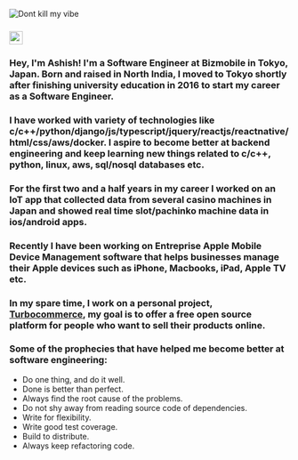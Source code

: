 ![Dont kill my vibe](https://cdn.shopify.com/s/files/1/0368/7215/9369/products/Don_tkillmyvibeNeonSignRed_1390x1390.jpg)


### <img src="https://github.com/TheDudeThatCode/TheDudeThatCode/blob/master/Assets/Hi.gif" width="24px"> 

### Hey, I'm Ashish! I'm a Software Engineer at Bizmobile in Tokyo, Japan. Born and raised in North India, I moved to Tokyo shortly after finishing university education in 2016 to start my career as a Software Engineer. 

### I have worked with variety of technologies like c/c++/python/django/js/typescript/jquery/reactjs/reactnative/html/css/aws/docker. I aspire to become better at backend engineering and keep learning new things related to c/c++, python, linux, aws, sql/nosql databases etc.

### For the first two and a half years in my career I worked on an IoT app that collected data from several casino machines in Japan and showed real time slot/pachinko machine data in ios/android apps. 

### Recently I have been working on Entreprise Apple Mobile Device Management software that helps businesses manage their Apple devices such as iPhone, Macbooks, iPad, Apple TV etc. 

### In my spare time, I work on a personal project, [Turbocommerce](https://github.com/ashdaily/turbocommerce), my goal is to offer a free open source platform for people who want to sell their products online. 


### Some of the prophecies that have helped me become better at software engineering:

- Do one thing, and do it well.
- Done is better than perfect.
- Always find the root cause of the problems.
- Do not shy away from reading source code of dependencies.
- Write for flexibility.
- Write good test coverage.
- Build to distribute.
- Always keep refactoring code. 
